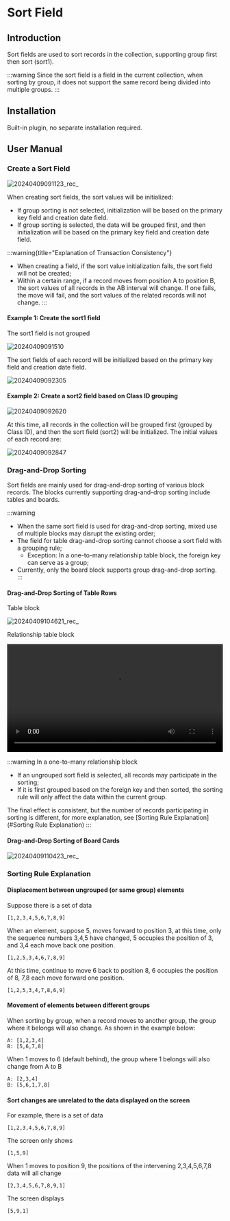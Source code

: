 # Sort Field

<PluginInfo name="field-sort"></PluginInfo>

## Introduction

Sort fields are used to sort records in the collection, supporting group first then sort (sort1).

:::warning
Since the sort field is a field in the current collection, when sorting by group, it does not support the same record being divided into multiple groups.
:::

## Installation

Built-in plugin, no separate installation required.

## User Manual

### Create a Sort Field

![20240409091123_rec_](https://static-docs.nocobase.com/20240409091123_rec_.gif)

When creating sort fields, the sort values will be initialized:

- If group sorting is not selected, initialization will be based on the primary key field and creation date field.
- If group sorting is selected, the data will be grouped first, and then initialization will be based on the primary key field and creation date field.

:::warning{title="Explanation of Transaction Consistency"}
- When creating a field, if the sort value initialization fails, the sort field will not be created;
- Within a certain range, if a record moves from position A to position B, the sort values of all records in the AB interval will change. If one fails, the move will fail, and the sort values of the related records will not change.
:::

#### Example 1: Create the sort1 field

The sort1 field is not grouped

![20240409091510](https://static-docs.nocobase.com/20240409091510.png)

The sort fields of each record will be initialized based on the primary key field and creation date field.

![20240409092305](https://static-docs.nocobase.com/20240409092305.png)

#### Example 2: Create a sort2 field based on Class ID grouping

![20240409092620](https://static-docs.nocobase.com/20240409092620.png)

At this time, all records in the collection will be grouped first (grouped by Class ID), and then the sort field (sort2) will be initialized. The initial values of each record are:

![20240409092847](https://static-docs.nocobase.com/20240409092847.png)

### Drag-and-Drop Sorting

Sort fields are mainly used for drag-and-drop sorting of various block records. The blocks currently supporting drag-and-drop sorting include tables and boards.

:::warning
- When the same sort field is used for drag-and-drop sorting, mixed use of multiple blocks may disrupt the existing order;
- The field for table drag-and-drop sorting cannot choose a sort field with a grouping rule;
  - Exception: In a one-to-many relationship table block, the foreign key can serve as a group;
- Currently, only the board block supports group drag-and-drop sorting.
:::

#### Drag-and-Drop Sorting of Table Rows

Table block

![20240409104621_rec_](https://static-docs.nocobase.com/20240409104621_rec_.gif)

Relationship table block

<video controls width="100%" src="https://static-docs.nocobase.com/20240409111903_rec_.mp4" title="Title"></video>

:::warning
In a one-to-many relationship block

- If an ungrouped sort field is selected, all records may participate in the sorting;
- If it is first grouped based on the foreign key and then sorted, the sorting rule will only affect the data within the current group.

The final effect is consistent, but the number of records participating in sorting is different, for more explanation, see [Sorting Rule Explanation](#Sorting Rule Explanation)
:::

#### Drag-and-Drop Sorting of Board Cards

![20240409110423_rec_](https://static-docs.nocobase.com/20240409110423_rec_.gif)

### Sorting Rule Explanation

#### Displacement between ungrouped (or same group) elements

Suppose there is a set of data

```
[1,2,3,4,5,6,7,8,9]
```

When an element, suppose 5, moves forward to position 3, at this time, only the sequence numbers 3,4,5 have changed, 5 occupies the position of 3, and 3,4 each move back one position.

```
[1,2,5,3,4,6,7,8,9]
```

At this time, continue to move 6 back to position 8, 6 occupies the position of 8, 7,8 each move forward one position.

```
[1,2,5,3,4,7,8,6,9]
```

#### Movement of elements between different groups

When sorting by group, when a record moves to another group, the group where it belongs will also change. As shown in the example below:

```
A: [1,2,3,4]
B: [5,6,7,8]
```

When 1 moves to 6 (default behind), the group where 1 belongs will also change from A to B

```
A: [2,3,4]
B: [5,6,1,7,8]
```

#### Sort changes are unrelated to the data displayed on the screen

For example, there is a set of data

```
[1,2,3,4,5,6,7,8,9]
```

The screen only shows

```
[1,5,9]
```

When 1 moves to position 9, the positions of the intervening 2,3,4,5,6,7,8 data will all change

```
[2,3,4,5,6,7,8,9,1]
```

The screen displays

```
[5,9,1]
```
